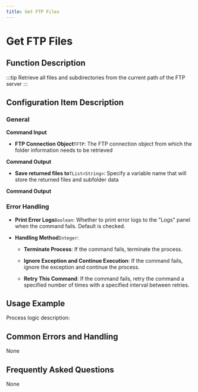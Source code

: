 ```yaml
---
title: Get FTP Files
---
```


# Get FTP Files

## Function Description

:::tip 
Retrieve all files and subdirectories from the current path of the FTP server
:::

## Configuration Item Description

### General

**Command Input**

- **FTP Connection Object**`TFTP`: The FTP connection object from which the folder information needs to be retrieved


**Command Output**

- **Save returned files to**`TList<String>`: Specify a variable name that will store the returned files and subfolder data


**Command Output**

### Error Handling

- **Print Error Logs**`Boolean`: Whether to print error logs to the "Logs" panel when the command fails. Default is checked. 

- **Handling Method**`Integer`:

    - **Terminate Process**: If the command fails, terminate the process.

    - **Ignore Exception and Continue Execution**: If the command fails, ignore the exception and continue the process.

    - **Retry This Command**: If the command fails, retry the command a specified number of times with a specified interval between retries.

## Usage Example

Process logic description:

## Common Errors and Handling

None

## Frequently Asked Questions

None

